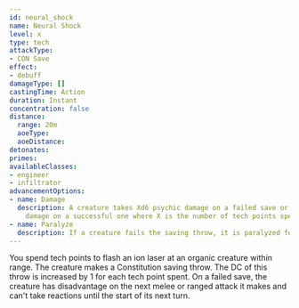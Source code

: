 ```yaml
---
id: neural_shock
name: Neural Shock
level: x
type: tech
attackType:
- CON Save
effect:
- debuff
damageType: []
castingTime: Action
duration: Instant
concentration: false
distance:
  range: 20m
  aoeType: 
  aoeDistance: 
detonates: 
primes: 
availableClasses:
- engineer
- infiltrator
advancementOptions:
- name: Damage
  description: A creature takes Xd6 psychic damage on a failed save or half as much
    damage on a successful one where X is the number of tech points spent.
- name: Paralyze
  description: If a creature fails the saving throw, it is paralyzed for 1 turn.
---
```

You spend tech points to flash an ion laser at an organic creature within range. The creature makes a Constitution saving throw. The DC of this throw is increased by 1 for each tech point spent. On a failed save, the creature has disadvantage on the next melee or ranged attack it makes and can't take reactions until the start of its next turn.